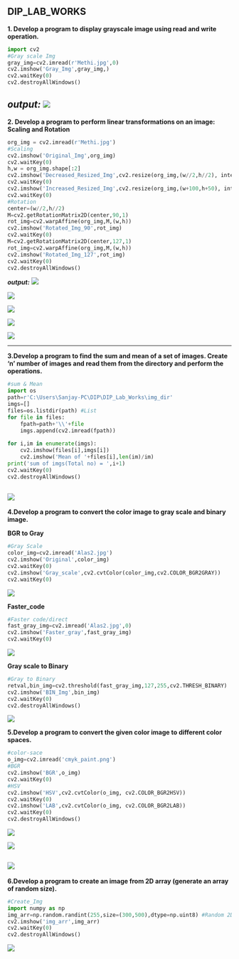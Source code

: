 ## DIP_LAB_WORKS
**1. Develop a program to display grayscale image using read and write operation.**
```python
import cv2
#Gray scale Img
gray_img=cv2.imread(r'Methi.jpg',0)
cv2.imshow('Gray_Img',gray_img,)
cv2.waitKey(0)
cv2.destroyAllWindows()
```
***output:***
![](output_imgs/op1.png)
---

**2. Develop a program to perform linear transformations on an image: Scaling and Rotation**
```python
org_img = cv2.imread(r'Methi.jpg')
#Scaling
cv2.imshow('Original_Img',org_img)
cv2.waitKey(0)
h,w = org_img.shape[:2]
cv2.imshow('Decreased_Resized_Img',cv2.resize(org_img,(w//2,h//2), interpolation=cv2.INTER_AREA))
cv2.waitKey(0)
cv2.imshow('Increased_Resized_Img',cv2.resize(org_img,(w+100,h+50), interpolation=cv2.INTER_AREA))
cv2.waitKey(0)
#Rotation
center=(w//2,h//2)
M=cv2.getRotationMatrix2D(center,90,1)
rot_img=cv2.warpAffine(org_img,M,(w,h))
cv2.imshow('Rotated_Img_90',rot_img)
cv2.waitKey(0)
M=cv2.getRotationMatrix2D(center,127,1)
rot_img=cv2.warpAffine(org_img,M,(w,h))
cv2.imshow('Rotated_Img_127',rot_img)
cv2.waitKey(0)
cv2.destroyAllWindows()
``` 
***output:***
![](output_imgs/op2_1.png)

![](output_imgs/op2_2.png)

![](output_imgs/op2_3.png)

![](output_imgs/op2_4.png)

![](output_imgs/op2_5.png)

---

**3.Develop a program to find the sum and mean of a set of images. 
Create ‘n’ number of images and read them from the directory and perform the operations.**
```python
#sum & Mean
import os
path=r'C:\Users\Sanjay-PC\DIP\DIP_Lab_Works\img_dir'
imgs=[]
files=os.listdir(path) #List
for file in files:
    fpath=path+'\\'+file
    imgs.append(cv2.imread(fpath))
    
for i,im in enumerate(imgs):
    cv2.imshow(files[i],imgs[i])    
    cv2.imshow('Mean of '+files[i],len(im)/im)
print('sum of imgs(Total no) = ',i+1)    
cv2.waitKey(0)
cv2.destroyAllWindows()
```
![](output_imgs/sum_Mean_OP.png)
---

**4.Develop a program to convert the color image to gray scale and binary image.**

**BGR to Gray**
```python
#Gray Scale
color_img=cv2.imread('Alas2.jpg')
cv2.imshow('Original',color_img)
cv2.waitKey(0)
cv2.imshow('Gray_scale',cv2.cvtColor(color_img,cv2.COLOR_BGR2GRAY))
cv2.waitKey(0)
```
![](output_imgs/op4_1.png)


**Faster_code**
```python
#Faster code/direct
fast_gray_img=cv2.imread('Alas2.jpg',0)
cv2.imshow('Faster_gray',fast_gray_img)
cv2.waitKey(0)
```
![](output_imgs/op4_2.png)


**Gray scale to Binary**
```python
#Gray to Binary
retval,bin_img=cv2.threshold(fast_gray_img,127,255,cv2.THRESH_BINARY)
cv2.imshow('BIN_Img',bin_img)
cv2.waitKey(0)
cv2.destroyAllWindows()
```
![](output_imgs/op4_3.png)


**5.Develop a program to convert the given color image to different color spaces.**
```python
#color-sace
o_img=cv2.imread('cmyk_paint.png')
#BGR
cv2.imshow('BGR',o_img)
cv2.waitKey(0)
#HSV
cv2.imshow('HSV',cv2.cvtColor(o_img, cv2.COLOR_BGR2HSV))
cv2.waitKey(0)
cv2.imshow('LAB',cv2.cvtColor(o_img, cv2.COLOR_BGR2LAB))
cv2.waitKey(0)
cv2.destroyAllWindows()
```
![](output_imgs/op5_1.png)

![](output_imgs/op5_2.png)

![](output_imgs/op5_3.png)
---
**6.Develop a program to create an image from 2D array (generate an array of random size).**
```python
#Create_Img
import numpy as np
img_arr=np.random.randint(255,size=(300,500),dtype=np.uint8) #Random 2D Array
cv2.imshow('img_arr',img_arr)
cv2.waitKey(0)
cv2.destroyAllWindows()
```
![](output_imgs/op6_1.png)

